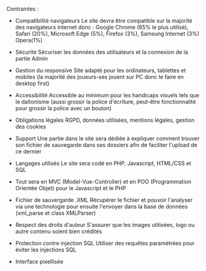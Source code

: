 Contraintes : 

- Compatibilité navigateurs 
    Le site devra être compatible sur la majorité des navigateurs internet donc : Google Chrome (65% le plus utilisé), Safari (20%), Microsoft Edge (5%), Firefox (3%), Samsung Internet (3%) Opera(1%)

- Sécurité
    Sécuriser les données des utilisateurs et la connexion de la partie Admin

- Gestion du responsive
    Site adapté pour les ordinateurs, tablettes et mobiles (la majorité des joueurs-ses jouent sur PC donc le faire en desktop first)

- Accessibilité 
    Accessible au minimum pour les handicaps visuels tels que le daltonisme (aussi grossir la police d'écriture, peut-être fonctionnalité pour grossir la police avec un bouton)

- Obligations légales
    RGPD, données utilisées, mentions légales, gestion des cookies

- Support 
    Une partie dans le site sera dédiée à expliquer comment trouver son fichier de sauvegarde dans ses dossiers afin de faciliter l'upload de ce dernier

- Langages utilisés
    Le site sera codé en PHP, Javascript, HTML/CSS et SQL

- Tout sera en MVC (Model-Vue-Controller) et en POO (Programmation Orientée Objet) pour le Javascript et le PHP

- Fichier de sauvergarde .XML
    Récupérer le fichier et pouvoir l'analyser via une technologie pour ensuite l'envoyer dans la base de données (xml_parse et class XMLParser)

- Respect des droits d'auteur
    S'assurer que les images utilisées, logo ou autre contenu soient bien crédités

- Protection contre injection SQL
    Utiliser des requêtes paramétrées pour éviter les injections SQL

- Interface pixellisée